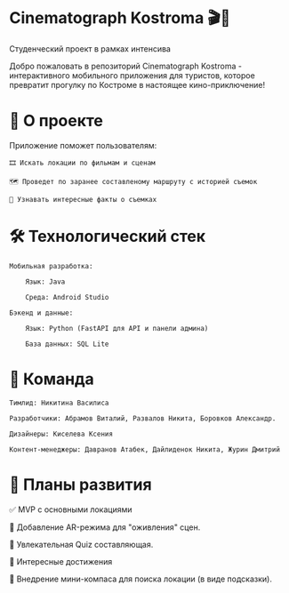 # Cinematograph Kostroma 🎬🌆

Студенческий проект в рамках интенсива

Добро пожаловать в репозиторий Cinematograph Kostroma - интерактивного мобильного приложения для туристов, которое превратит прогулку по Костроме в настоящее кино-приключение!

# 🎥 О проекте

Приложение поможет пользователям:

    🎞️ Искать локации по фильмам и сценам

    🗺️ Проведет по заранее составленому маршруту с историей съемок

    📖 Узнавать интересные факты о съемках

# 🛠️ Технологический стек

    Мобильная разработка:
    
        Язык: Java
    
        Среда: Android Studio
    
    Бэкенд и данные:
    
        Язык: Python (FastAPI для API и панели админа)
    
        База данных: SQL Lite
    
# 👥 Команда

    Тимлид: Никитина Василиса

    Разработчики: Абрамов Виталий, Развалов Никита, Боровков Александр.

    Дизайнеры: Киселева Ксения

    Контент-менеджеры: Давранов Атабек, Дайлиденок Никита, Журин Дмитрий

# 📌 Планы развития

✅ MVP с основными локациями

📌 Добавление AR-режима для "оживления" сцен.

📌 Увлекательная Quiz составляющая.

📌 Интересные достижения

📌 Внедрение мини-компаса для поиска локации (в виде подсказки).
